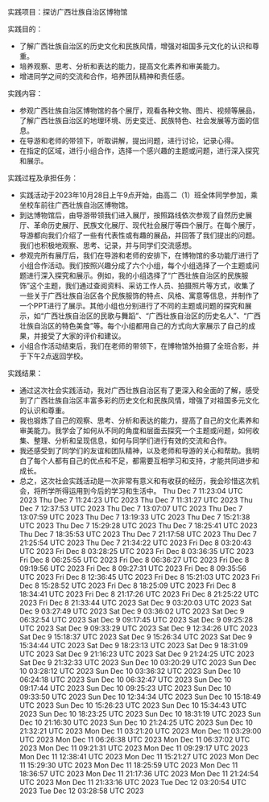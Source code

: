 实践项目：探访广西壮族自治区博物馆

实践目的：
- 了解广西壮族自治区的历史文化和民族风情，增强对祖国多元文化的认识和尊重。
- 培养观察、思考、分析和表达的能力，提高文化素养和审美能力。
- 增进同学之间的交流和合作，培养团队精神和责任感。

实践内容：
- 参观广西壮族自治区博物馆的各个展厅，观看各种文物、图片、视频等展品，了解广西壮族自治区的地理环境、历史变迁、民族特色、社会发展等方面的信息。
- 在导游和老师的带领下，听取讲解，提出问题，进行讨论，记录心得。
- 在指定的区域，进行小组合作，选择一个感兴趣的主题或问题，进行深入探究和展示。

实践过程及承担任务：
- 实践活动于2023年10月28日上午9点开始，由高二（1）班全体同学参加，乘坐校车前往广西壮族自治区博物馆。
- 到达博物馆后，由导游带领我们进入展厅，按照路线依次参观了自然历史展厅、革命历史展厅、民族文化展厅、现代社会展厅等四个展厅。在每个展厅，导游都向我们介绍了一些有代表性或有趣的展品，并回答了我们提出的问题。我们也积极地观察、思考、记录，并与同学们交流感想。
- 参观完所有展厅后，我们在导游和老师的安排下，在博物馆的多功能厅进行了小组合作活动。我们按照兴趣分成了六个小组，每个小组选择了一个主题或问题进行深入探究和展示。例如，我的小组选择了“广西壮族自治区的民族服饰”这个主题，我们通过查阅资料、采访工作人员、拍摄照片等方式，收集了一些关于广西壮族自治区各个民族服饰的特点、风格、寓意等信息，并制作了一个PPT进行了展示。其他小组也分别进行了不同的主题或问题的探究和展示，如“广西壮族自治区的民歌与舞蹈”、“广西壮族自治区的历史名人”、“广西壮族自治区的特色美食”等。每个小组都用自己的方式向大家展示了自己的成果，并接受了大家的评价和建议。
- 小组合作活动结束后，我们在老师的带领下，在博物馆外拍摄了全班合影，并于下午2点返回学校。

实践结果：
- 通过这次社会实践活动，我对广西壮族自治区有了更深入和全面的了解，感受到了广西壮族自治区丰富多彩的历史文化和民族风情，增强了对祖国多元文化的认识和尊重。
- 我也锻炼了自己的观察、思考、分析和表达的能力，提高了自己的文化素养和审美能力。我学会了如何从不同的角度和层面去探究一个主题或问题，如何收集、整理、分析和呈现信息，如何与同学们进行有效的交流和合作。
- 我还感受到了同学们的友谊和团队精神，以及老师和导游的关心和帮助。我明白了每个人都有自己的优点和不足，都需要互相学习和支持，才能共同进步和成长。
- 总之，这次社会实践活动是一次非常有意义和有收获的经历，我会珍惜这次机会，将所学所得运用到今后的学习和生活中。
Thu Dec  7 11:23:04 UTC 2023
Thu Dec  7 11:24:23 UTC 2023
Thu Dec  7 11:31:27 UTC 2023
Thu Dec  7 12:37:53 UTC 2023
Thu Dec  7 13:07:07 UTC 2023
Thu Dec  7 13:07:59 UTC 2023
Thu Dec  7 13:19:33 UTC 2023
Thu Dec  7 15:21:38 UTC 2023
Thu Dec  7 15:29:28 UTC 2023
Thu Dec  7 18:25:41 UTC 2023
Thu Dec  7 18:35:53 UTC 2023
Thu Dec  7 21:17:58 UTC 2023
Thu Dec  7 21:25:54 UTC 2023
Thu Dec  7 21:34:22 UTC 2023
Fri Dec  8 03:20:43 UTC 2023
Fri Dec  8 03:28:25 UTC 2023
Fri Dec  8 03:36:35 UTC 2023
Fri Dec  8 06:25:55 UTC 2023
Fri Dec  8 06:36:27 UTC 2023
Fri Dec  8 09:19:56 UTC 2023
Fri Dec  8 09:27:31 UTC 2023
Fri Dec  8 09:35:56 UTC 2023
Fri Dec  8 12:36:45 UTC 2023
Fri Dec  8 15:21:03 UTC 2023
Fri Dec  8 15:28:52 UTC 2023
Fri Dec  8 18:25:09 UTC 2023
Fri Dec  8 18:34:41 UTC 2023
Fri Dec  8 21:17:26 UTC 2023
Fri Dec  8 21:25:22 UTC 2023
Fri Dec  8 21:33:44 UTC 2023
Sat Dec  9 03:20:03 UTC 2023
Sat Dec  9 03:27:49 UTC 2023
Sat Dec  9 03:36:02 UTC 2023
Sat Dec  9 06:32:54 UTC 2023
Sat Dec  9 09:17:45 UTC 2023
Sat Dec  9 09:25:28 UTC 2023
Sat Dec  9 09:33:29 UTC 2023
Sat Dec  9 12:34:26 UTC 2023
Sat Dec  9 15:18:37 UTC 2023
Sat Dec  9 15:26:34 UTC 2023
Sat Dec  9 15:34:44 UTC 2023
Sat Dec  9 18:23:13 UTC 2023
Sat Dec  9 18:31:09 UTC 2023
Sat Dec  9 21:16:23 UTC 2023
Sat Dec  9 21:24:25 UTC 2023
Sat Dec  9 21:32:33 UTC 2023
Sun Dec 10 03:20:29 UTC 2023
Sun Dec 10 03:28:12 UTC 2023
Sun Dec 10 03:36:32 UTC 2023
Sun Dec 10 06:24:18 UTC 2023
Sun Dec 10 06:32:47 UTC 2023
Sun Dec 10 09:17:44 UTC 2023
Sun Dec 10 09:25:23 UTC 2023
Sun Dec 10 09:33:50 UTC 2023
Sun Dec 10 12:34:34 UTC 2023
Sun Dec 10 15:18:49 UTC 2023
Sun Dec 10 15:26:23 UTC 2023
Sun Dec 10 15:34:43 UTC 2023
Sun Dec 10 18:23:25 UTC 2023
Sun Dec 10 18:31:19 UTC 2023
Sun Dec 10 21:16:30 UTC 2023
Sun Dec 10 21:24:25 UTC 2023
Sun Dec 10 21:32:21 UTC 2023
Mon Dec 11 03:21:20 UTC 2023
Mon Dec 11 03:29:00 UTC 2023
Mon Dec 11 06:26:38 UTC 2023
Mon Dec 11 06:37:02 UTC 2023
Mon Dec 11 09:21:31 UTC 2023
Mon Dec 11 09:29:17 UTC 2023
Mon Dec 11 12:38:41 UTC 2023
Mon Dec 11 15:21:27 UTC 2023
Mon Dec 11 15:29:30 UTC 2023
Mon Dec 11 18:25:59 UTC 2023
Mon Dec 11 18:36:57 UTC 2023
Mon Dec 11 21:17:36 UTC 2023
Mon Dec 11 21:24:54 UTC 2023
Mon Dec 11 21:33:16 UTC 2023
Tue Dec 12 03:20:54 UTC 2023
Tue Dec 12 03:28:58 UTC 2023
